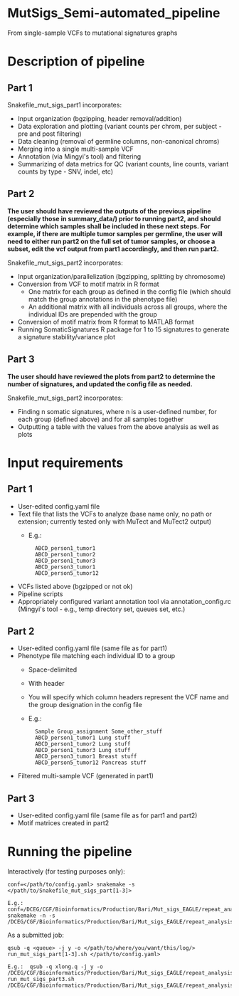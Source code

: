 # MutSigs_Semi-automated_pipeline
From single-sample VCFs to mutational signatures graphs

# Description of pipeline

## Part 1

Snakefile_mut_sigs_part1 incorporates:

- Input organization (bgzipping, header removal/addition)
- Data exploration and plotting (variant counts per chrom, per subject - pre and post filtering)
- Data cleaning (removal of germline columns, non-canonical chroms)
- Merging into a single multi-sample VCF
- Annotation (via Mingyi's tool) and filtering
- Summarizing of data metrics for QC (variant counts, line counts, variant counts by type - SNV, indel, etc)

## Part 2

__The user should have reviewed the outputs of the previous pipeline (especially those in summary_data/) prior to running part2, and should determine which samples shall be included in these next steps.  For example, if there are multiple tumor samples per germline, the user will need to either run part2 on the full set of tumor samples, or choose a subset, edit the vcf output from part1 accordingly, and then run part2.__

Snakefile_mut_sigs_part2 incorporates:

- Input organization/parallelization (bgzipping, splitting by chromosome)
- Conversion from VCF to motif matrix in R format
    - One matrix for each group as defined in the config file (which should match the group annotations in the phenotype file)
    - An additional matrix with all individuals across all groups, where the individual IDs are prepended with the group
- Conversion of motif matrix from R format to MATLAB format
- Running SomaticSignatures R package for 1 to 15 signatures to generate a signature stability/variance plot

## Part 3

__The user should have reviewed the plots from part2 to determine the number of signatures, and updated the config file as needed.__

Snakefile_mut_sigs_part2 incorporates:

- Finding n somatic signatures, where n is a user-defined number, for each group (defined above) and for all samples together
- Outputting a table with the values from the above analysis as well as plots

# Input requirements

## Part 1

- User-edited config.yaml file
- Text file that lists the VCFs to analyze (base name only, no path or extension; currently tested only with MuTect and MuTect2 output)
    - E.g.:
    
            ABCD_person1_tumor1
            ABCD_person1_tumor2
            ABCD_person1_tumor3
            ABCD_person3_tumor1
            ABCD_person5_tumor12
    
- VCFs listed above (bgzipped or not ok)
- Pipeline scripts
- Appropriately configured variant annotation tool via annotation_config.rc (Mingyi's tool - e.g., temp directory set, queues set, etc.)

## Part 2

- User-edited config.yaml file (same file as for part1)
- Phenotype file matching each individual ID to a group
    - Space-delimited
    - With header
    - You will specify which column headers represent the VCF name and the group designation in the config file
    - E.g.:
    
            Sample Group_assignment Some_other_stuff
            ABCD_person1_tumor1 Lung stuff
            ABCD_person1_tumor2 Lung stuff
            ABCD_person1_tumor3 Lung stuff
            ABCD_person3_tumor1 Breast stuff
            ABCD_person5_tumor12 Pancreas stuff
            
- Filtered multi-sample VCF (generated in part1)

## Part 3

- User-edited config.yaml file (same file as for part1 and part2)
- Motif matrices created in part2

# Running the pipeline

Interactively (for testing purposes only):

    conf=</path/to/config.yaml> snakemake -s </path/to/Snakefile_mut_sigs_part[1-3]>

    E.g.:  conf=/DCEG/CGF/Bioinformatics/Production/Bari/Mut_sigs_EAGLE/repeat_analysis_lung_more_samples/pipeline_dev/mutect/config.yaml snakemake -n -s /DCEG/CGF/Bioinformatics/Production/Bari/Mut_sigs_EAGLE/repeat_analysis_lung_more_samples/pipeline_dev/pipeline/Snakefile_mut_sigs_part3

As a submitted job:

    qsub -q <queue> -j y -o </path/to/where/you/want/this/log/> run_mut_sigs_part[1-3].sh </path/to/config.yaml>

    E.g.:  qsub -q xlong.q -j y -o /DCEG/CGF/Bioinformatics/Production/Bari/Mut_sigs_EAGLE/repeat_analysis_lung_more_samples/pipeline_dev/mutect/ run_mut_sigs_part3.sh /DCEG/CGF/Bioinformatics/Production/Bari/Mut_sigs_EAGLE/repeat_analysis_lung_more_samples/pipeline_dev/mutect/config.yaml
